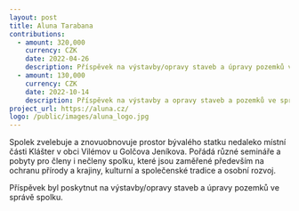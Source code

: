```yaml
---
layout: post
title: Aluna Tarabana
contributions:
  - amount: 320,000
    currency: CZK
    date: 2022-04-26
    description: Příspěvek na výstavby/opravy staveb a úpravy pozemků ve správě spolku 
  - amount: 130,000
    currency: CZK
    date: 2022-10-14
    description: Příspěvek na výstavby a opravy staveb a pozemků ve správě spolku
project_url: https://aluna.cz/
logo: /public/images/aluna_logo.jpg
---
```


Spolek zvelebuje a znovuobnovuje prostor bývalého statku nedaleko místní části Klášter v obci Vilémov u Golčova Jeníkova. Pořádá různé semináře a pobyty pro členy i nečleny spolku, které jsou zaměřené především na ochranu přírody a krajiny, kulturní a společenské tradice a osobní rozvoj.

Příspěvek byl poskytnut na výstavby/opravy staveb a úpravy pozemků ve správě spolku.
